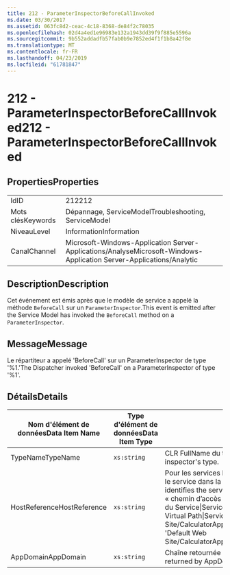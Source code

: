 ```yaml
---
title: 212 - ParameterInspectorBeforeCallInvoked
ms.date: 03/30/2017
ms.assetid: 063fc8d2-ceac-4c18-8368-de84f2c78035
ms.openlocfilehash: 02d4a4ed1e96983e132a1943dd39f9f885e5596a
ms.sourcegitcommit: 9b552addadfb57fab0b9e7852ed4f1f1b8a42f8e
ms.translationtype: MT
ms.contentlocale: fr-FR
ms.lasthandoff: 04/23/2019
ms.locfileid: "61781847"
---
```

# <a name="212---parameterinspectorbeforecallinvoked"></a><span data-ttu-id="0fe47-102">212 - ParameterInspectorBeforeCallInvoked</span><span class="sxs-lookup"><span data-stu-id="0fe47-102">212 - ParameterInspectorBeforeCallInvoked</span></span>
## <a name="properties"></a><span data-ttu-id="0fe47-103">Properties</span><span class="sxs-lookup"><span data-stu-id="0fe47-103">Properties</span></span>  
  
|||  
|-|-|  
|<span data-ttu-id="0fe47-104">Id</span><span class="sxs-lookup"><span data-stu-id="0fe47-104">ID</span></span>|<span data-ttu-id="0fe47-105">212</span><span class="sxs-lookup"><span data-stu-id="0fe47-105">212</span></span>|  
|<span data-ttu-id="0fe47-106">Mots clés</span><span class="sxs-lookup"><span data-stu-id="0fe47-106">Keywords</span></span>|<span data-ttu-id="0fe47-107">Dépannage, ServiceModel</span><span class="sxs-lookup"><span data-stu-id="0fe47-107">Troubleshooting, ServiceModel</span></span>|  
|<span data-ttu-id="0fe47-108">Niveau</span><span class="sxs-lookup"><span data-stu-id="0fe47-108">Level</span></span>|<span data-ttu-id="0fe47-109">Information</span><span class="sxs-lookup"><span data-stu-id="0fe47-109">Information</span></span>|  
|<span data-ttu-id="0fe47-110">Canal</span><span class="sxs-lookup"><span data-stu-id="0fe47-110">Channel</span></span>|<span data-ttu-id="0fe47-111">Microsoft-Windows-Application Server-Applications/Analyse</span><span class="sxs-lookup"><span data-stu-id="0fe47-111">Microsoft-Windows-Application Server-Applications/Analytic</span></span>|  
  
## <a name="description"></a><span data-ttu-id="0fe47-112">Description</span><span class="sxs-lookup"><span data-stu-id="0fe47-112">Description</span></span>  
 <span data-ttu-id="0fe47-113">Cet événement est émis après que le modèle de service a appelé la méthode `BeforeCall` sur un `ParameterInspector`.</span><span class="sxs-lookup"><span data-stu-id="0fe47-113">This event is emitted after the Service Model has invoked the `BeforeCall` method on a `ParameterInspector`.</span></span>  
  
## <a name="message"></a><span data-ttu-id="0fe47-114">Message</span><span class="sxs-lookup"><span data-stu-id="0fe47-114">Message</span></span>  
 <span data-ttu-id="0fe47-115">Le répartiteur a appelé 'BeforeCall' sur un ParameterInspector de type '%1.'</span><span class="sxs-lookup"><span data-stu-id="0fe47-115">The Dispatcher invoked 'BeforeCall' on a ParameterInspector of type '%1'.</span></span>  
  
## <a name="details"></a><span data-ttu-id="0fe47-116">Détails</span><span class="sxs-lookup"><span data-stu-id="0fe47-116">Details</span></span>  
  
|<span data-ttu-id="0fe47-117">Nom d'élément de données</span><span class="sxs-lookup"><span data-stu-id="0fe47-117">Data Item Name</span></span>|<span data-ttu-id="0fe47-118">Type d'élément de données</span><span class="sxs-lookup"><span data-stu-id="0fe47-118">Data Item Type</span></span>|<span data-ttu-id="0fe47-119">Description</span><span class="sxs-lookup"><span data-stu-id="0fe47-119">Description</span></span>|  
|--------------------|--------------------|-----------------|  
|<span data-ttu-id="0fe47-120">TypeName</span><span class="sxs-lookup"><span data-stu-id="0fe47-120">TypeName</span></span>|`xs:string`|<span data-ttu-id="0fe47-121">CLR FullName du type d'inspecteur appelé.</span><span class="sxs-lookup"><span data-stu-id="0fe47-121">The CLR FullName of the invoked inspector's type.</span></span>|  
|<span data-ttu-id="0fe47-122">HostReference</span><span class="sxs-lookup"><span data-stu-id="0fe47-122">HostReference</span></span>|`xs:string`|<span data-ttu-id="0fe47-123">Pour les services hébergés par le Web, ce champ identifie de manière unique le service dans la hiérarchie Web.</span><span class="sxs-lookup"><span data-stu-id="0fe47-123">For Web-hosted services, this field uniquely identifies the service in the Web hierarchy.</span></span> <span data-ttu-id="0fe47-124">Son format est défini en tant que « chemin d’accès virtuel de Site Web nom Application&#124;chemin d’accès virtuel du Service&#124;ServiceName'.</span><span class="sxs-lookup"><span data-stu-id="0fe47-124">Its format is defined as 'Web Site Name Application Virtual Path&#124;Service Virtual Path&#124;ServiceName'.</span></span> <span data-ttu-id="0fe47-125">Exemple : « Default Web Site/CalculatorApplication&#124;/CalculatorService.svc&#124;CalculatorService ».</span><span class="sxs-lookup"><span data-stu-id="0fe47-125">Example: 'Default Web Site/CalculatorApplication&#124;/CalculatorService.svc&#124;CalculatorService'.</span></span>|  
|<span data-ttu-id="0fe47-126">AppDomain</span><span class="sxs-lookup"><span data-stu-id="0fe47-126">AppDomain</span></span>|`xs:string`|<span data-ttu-id="0fe47-127">Chaîne retournée par AppDomain.CurrentDomain.FriendlyName.</span><span class="sxs-lookup"><span data-stu-id="0fe47-127">The string returned by AppDomain.CurrentDomain.FriendlyName.</span></span>|
